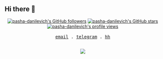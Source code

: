 ## Hi there 👋
<div align="center">
<a title="pasha-danilevich's GitHub followers " href="https://github.com/pasha-danilevich" ><img src="https://img.shields.io/github/followers/pasha-danilevich?style=social" alt="pasha-danilevich's GitHub followers"></a>
<a title="GitHub stars " href="https://github.com/pasha-danilevich" ><img src="https://img.shields.io/github/stars/pasha-danilevich?style=social" alt="pasha-danilevich's GitHub stars "></a>
<a title="pasha-danilevich's profile views " href="https://github.com/pasha-danilevich" ><img src="https://komarev.com/ghpvc/?username=pasha-danilevich&label=Profile%20views" alt="pasha-danilevich's profile views"></a>
</div>

<br />

<div align="center">
  <samp>
    <a href="mailto:pasha-danilevich@outlook.com">email</a> .
    <a href="https://t.me/SippingOnSomeSyrup">telegram</a> .
    <a href="https://hh.ru/resume/d7806833ff0b0d03bf0039ed1f613864685955">hh</a>
  </samp>
</div>

<br />

<p align="center">
  <img src="https://github-readme-stats.vercel.app/api/top-langs/?username=pasha-danilevich&layout=compact&theme=dark" />
</p>





